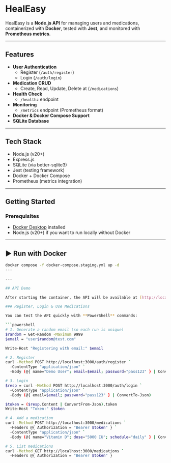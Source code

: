 # HealEasy

HealEasy is a **Node.js API** for managing users and medications, containerized with **Docker**, tested with **Jest**, and monitored with **Prometheus metrics**.

---

## Features

- **User Authentication**
  - Register (`/auth/register`)
  - Login (`/auth/login`)
- **Medication CRUD**
  - Create, Read, Update, Delete at (`/medications`)
- **Health Check**
  - `/healthz` endpoint
- **Monitoring**
  - `/metrics` endpoint (Prometheus format)
- **Docker & Docker Compose Support**
- **SQLite Database**

---

## Tech Stack

- Node.js (v20+)
- Express.js
- SQLite (via better-sqlite3)
- Jest (testing framework)
- Docker + Docker Compose
- Prometheus (metrics integration)

---

## Getting Started

### Prerequisites
- [Docker Desktop](https://www.docker.com/products/docker-desktop) installed
- Node.js (v20+) if you want to run locally without Docker

---

## ▶️ Run with Docker

```bash
docker compose -f docker-compose.staging.yml up -d
---

---

## API Demo

After starting the container, the API will be available at [http://localhost:3000](http://localhost:3000).

### Register, Login & Use Medications

You can test the API quickly with **PowerShell** commands:

```powershell
# 1. Generate a random email (so each run is unique)
$random = Get-Random -Maximum 9999
$email = "user$random@test.com"

Write-Host "Registering with email:" $email

# 2. Register
curl -Method POST http://localhost:3000/auth/register `
  -ContentType "application/json" `
  -Body (@{ name="Demo User"; email=$email; password="pass123" } | ConvertTo-Json)

# 3. Login
$resp = curl -Method POST http://localhost:3000/auth/login `
  -ContentType "application/json" `
  -Body (@{ email=$email; password="pass123" } | ConvertTo-Json)

$token = ($resp.Content | ConvertFrom-Json).token
Write-Host "Token:" $token

# 4. Add a medication
curl -Method POST http://localhost:3000/medications `
  -Headers @{ Authorization = "Bearer $token" } `
  -ContentType "application/json" `
  -Body (@{ name="Vitamin D"; dose="5000 IU"; schedule="daily" } | ConvertTo-Json)

# 5. List medications
curl -Method GET http://localhost:3000/medications `
  -Headers @{ Authorization = "Bearer $token" }
